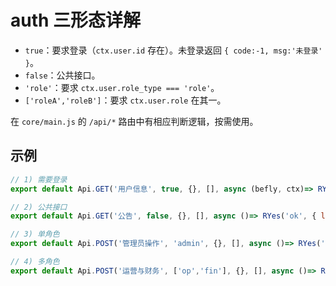 # auth 三形态详解

-   `true`：要求登录（`ctx.user.id` 存在）。未登录返回 `{ code:-1, msg:'未登录' }`。
-   `false`：公共接口。
-   `'role'`：要求 `ctx.user.role_type === 'role'`。
-   `['roleA','roleB']`：要求 `ctx.user.role` 在其一。

在 `core/main.js` 的 `/api/*` 路由中有相应判断逻辑，按需使用。

## 示例

```js
// 1) 需要登录
export default Api.GET('用户信息', true, {}, [], async (befly, ctx)=> RYes('ok', { user: ctx.user }));

// 2) 公共接口
export default Api.GET('公告', false, {}, [], async ()=> RYes('ok', { list: [] }));

// 3) 单角色
export default Api.POST('管理员操作', 'admin', {}, [], async ()=> RYes('ok'));

// 4) 多角色
export default Api.POST('运营与财务', ['op','fin'], {}, [], async ()=> RYes('ok'));
```
